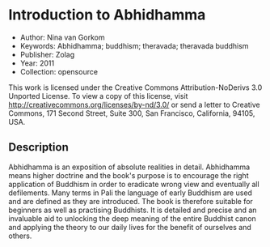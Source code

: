 # Introduction to Abhidhamma

- Author: Nina van Gorkom
- Keywords: Abhidhamma; buddhism; theravada; theravada buddhism
- Publisher: Zolag
- Year: 2011
- Collection: opensource

This work is licensed under the Creative Commons Attribution-NoDerivs 3.0 Unported License. To view a copy of this license, visit
http://creativecommons.org/licenses/by-nd/3.0/ or send a letter to
Creative Commons, 171 Second Street, Suite 300, San Francisco,
California, 94105, USA.

## Description

Abhidhamma is an exposition of absolute realities in detail. Abhidhamma means higher doctrine and the book's purpose is to encourage the right application of Buddhism in order to eradicate wrong view and eventually all defilements. Many terms in Pali the language of early Buddhism are used and are defined as they are introduced. The book is therefore suitable for beginners as well as practising Buddhists. It is detailed and precise and an invaluable aid to unlocking the deep meaning of the entire Buddhist canon and applying the theory to our daily lives for the benefit of ourselves and others.
